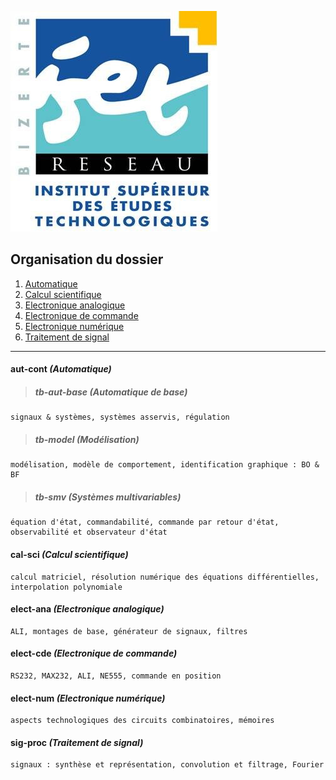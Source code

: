 ![ISET de Bizerte](logo-isetbz.png)

## Organisation du dossier

1. [Automatique](https://github.com/a-mhamdi/isetbz/tree/main/aut-cont)
2. [Calcul scientifique](https://github.com/a-mhamdi/isetbz/tree/main/cal-sci)
3. [Electronique analogique](https://github.com/a-mhamdi/isetbz/tree/main/elect-ana)
4. [Electronique de commande](https://github.com/a-mhamdi/isetbz/tree/main/elect-cde)
5. [Electronique numérique](https://github.com/a-mhamdi/isetbz/tree/main/elect-num)
6. [Traitement de signal](https://github.com/a-mhamdi/isetbz/tree/main/sig-proc)
------
#### **aut-cont**  *(Automatique)* <a name="aut-cont"></a>
> ##### **tb-aut-base** *(Automatique de base)*
```
signaux & systèmes, systèmes asservis, régulation
```
> ##### **tb-model** *(Modélisation)*
```
modélisation, modèle de comportement, identification graphique : BO & BF
```
> ##### **tb-smv** *(Systèmes multivariables)*
```
équation d'état, commandabilité, commande par retour d'état, observabilité et observateur d'état 
```
#### **cal-sci** *(Calcul scientifique)* <a name="cal-sci"></a>
```
calcul matriciel, résolution numérique des équations différentielles, interpolation polynomiale
```
#### **elect-ana** *(Electronique analogique)* <a name="elect-ana"></a>
```
ALI, montages de base, générateur de signaux, filtres
```
#### **elect-cde** *(Electronique de commande)* <a name="elect-cde"></a>
```
RS232, MAX232, ALI, NE555, commande en position
```
#### **elect-num** *(Electronique numérique)* <a name="elect-num"></a>
```
aspects technologiques des circuits combinatoires, mémoires
```
#### **sig-proc** *(Traitement de signal)* <a name="sig-proc"></a>
```
signaux : synthèse et représentation, convolution et filtrage, Fourier
```


